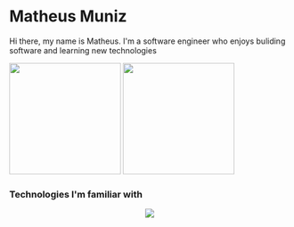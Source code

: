 # Matheus Muniz

Hi there, my name is Matheus. I'm a software engineer who enjoys buliding software and learning new technologies

<div>
    <img height="200em" src="https://github-readme-stats-ten-gilt.vercel.app/api?username=MunizMat&show_icons=true&theme=dracula&count_private=true">
    <img height="200em" src="https://github-readme-stats-ten-gilt.vercel.app/api/top-langs/?username=MunizMat&theme=dracula">
</div>

### Technologies I'm familiar with

<p align="center">
  <a href="https://skillicons.dev">
    <img src="https://skillicons.dev/icons?i=ts,cs,js,react,nodejs,dotnet,apollo,aws,docker,graphql,mongodb,mysql,nextjs,postgresql" />
  </a>
</p>
